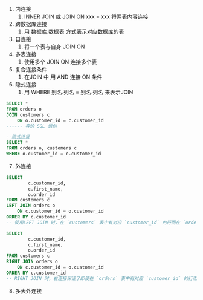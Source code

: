 1. 内连接
	1. INNER JOIN 或 JOIN ON xxx = xxx 将两表内容连接
2. 跨数据库连接
	1. 用 数据库.数据表 方式表示对应数据库的表
3. 自连接
	1. 将一个表与自身 JOIN ON
4. 多表连接
	1. 使用多个 JOIN ON 连接多个表
5. 复合连接条件
	1. 在JOIN 中 用 AND 连接 ON 条件
6. 隐式连接
	1. 用 WHERE 别名.列名 = 别名.列名 来表示JOIN
```SQL
SELECT * 
FROM orders o
JOIN customers c
	ON o.customer_id = c.customer_id
------ 等价 SQL 语句

--隐式连接
SELECT * 
FROM orders o, customers c
WHERE o.customer_id = c.customer_id
```


7. 外连接
``` SQL
SELECT 
		c.customer_id,
		c.first_name,
		o.order_id
FROM customers c
LEFT JOIN orders o
	ON c.customer_id = o.customer_id
ORDER BY c.customer_id
-- 使用LEFT JOIN 时，在 `customers` 表中有对应 `customer_id` 的行而在 `orders` 表中没有对应的行时，仍然会返回该行

SELECT 
		c.customer_id,
		c.first_name,
		o.order_id
FROM customers c
RIGHT JOIN orders o
	ON c.customer_id = o.customer_id
ORDER BY c.customer_id
-- RIGHT JOIN 时，右连接保证了即使在 `orders` 表中有对应 `customer_id` 的行而在 `customers` 表中没有对应的行时，仍然会返回该行

```

8. 多表外连接